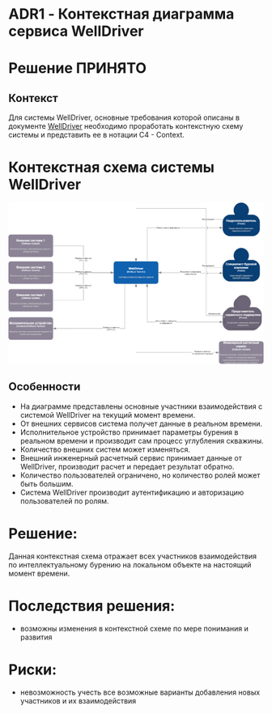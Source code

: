 # ADR1 - Контекстная диаграмма сервиса WellDriver

# Решение ПРИНЯТО

## Контекст

Для системы WellDriver, основные требования которой описаны в документе [WellDriver](WellDriver.md) необходимо проработать контекстную схему системы и представить ее в нотации C4 - Context.


# Контекстная схема системы WellDriver
![Контекстная схема системы WellDriver](ADR1_data/wd-context.png)


## Особенности

* На диаграмме представлены основные участники взаимодействия с системой WellDriver на текущий момент времени.
* От внешних сервисов система получет данные в реальном времени.
* Исполнительное устройство принимает параметры бурения в реальном времени и производит сам процесс углубления скважины.
* Количество внешних систем может изменяться.
* Внешний инженерный расчетный сервис принимает данные от WellDriver, производит расчет и передает результат обратно.
* Количество пользователей ограничено, но количество ролей может быть большим.
* Система WellDriver производит аутентификацию и авторизацию пользователей по ролям.


# Решение:
Данная контекстная схема отражает всех участников взаимодействия по интеллектуальному бурению на локальном объекте на настоящий момент времени. 
 
# Последствия решения:

* возможны изменения в контекстной схеме по мере понимания и развития


# Риски:
* невозможность учесть все возможные варианты  добавления новых участников и их взаимодействия
